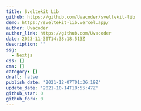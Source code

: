 ```yaml
---
title: Sveltekit Lib
github: https://github.com/Uvacoder/sveltekit-lib
demo: https://sveltekit-lib.vercel.app/
author: Uvacoder
author_link: https://github.com/Uvacoder
date: 2023-11-30T14:38:18.513Z
description: ''
ssg:
  - Nextjs
css: []
cms: []
category: []
draft: false
publish_date: '2021-12-07T01:36:19Z'
update_date: '2021-10-14T18:55:47Z'
github_star: 0
github_fork: 0
---
```

